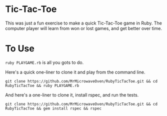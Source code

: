 # Tic-Tac-Toe

This was just a fun exercise to make a quick Tic-Tac-Toe game in Ruby.  The computer player will learn from won or lost games, and get better over time.

# To Use

`ruby PLAYGAME.rb` is all you gots to do.

Here's a quick one-liner to clone it and play from the command line.

`git clone https://github.com/MrMicrowaveOven/RubyTicTacToe.git && cd RubyTicTacToe && ruby PLAYGAME.rb`

And here's a one-liner to clone it, install rspec, and run the tests.

`git clone https://github.com/MrMicrowaveOven/RubyTicTacToe.git && cd RubyTicTacToe && gem install rspec && rspec`

